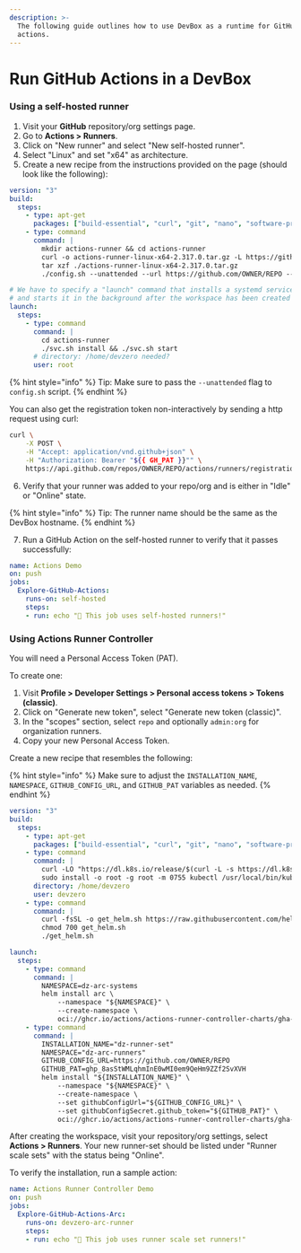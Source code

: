 ```yaml
---
description: >-
  The following guide outlines how to use DevBox as a runtime for GitHub
  actions.
---
```


# Run GitHub Actions in a DevBox

### Using a self-hosted runner

1. Visit your **GitHub** repository/org settings page.
2. Go to **Actions > Runners**.
3. Click on "New runner" and select "New self-hosted runner".
4. Select "Linux" and set "x64" as architecture.
5. Create a new recipe from the instructions provided on the page (should look like the following):

```yaml
version: "3"
build:
  steps:
    - type: apt-get
      packages: ["build-essential", "curl", "git", "nano", "software-properties-common", "ssh", "sudo", "tar", "unzip", "vim", "wget", "zip"]
    - type: command
      command: |
        mkdir actions-runner && cd actions-runner
        curl -o actions-runner-linux-x64-2.317.0.tar.gz -L https://github.com/actions/runner/releases/download/v2.317.0/actions-runner-linux-x64-2.317.0.tar.gz
        tar xzf ./actions-runner-linux-x64-2.317.0.tar.gz
        ./config.sh --unattended --url https://github.com/OWNER/REPO --token <token> --labels devzero

# We have to specify a "launch" command that installs a systemd service
# and starts it in the background after the workspace has been created
launch:
  steps:
    - type: command
      command: |
        cd actions-runner
        ./svc.sh install && ./svc.sh start
      # directory: /home/devzero needed?
      user: root
```

{% hint style="info" %}
Tip: Make sure to pass the `--unattended` flag to `config.sh` script.
{% endhint %}

You can also get the registration token non-interactively by sending a http request using curl:

```sh
curl \
    -X POST \
    -H "Accept: application/vnd.github+json" \
    -H "Authorization: Bearer "${{ GH_PAT }}"" \
    https://api.github.com/repos/OWNER/REPO/actions/runners/registration-token
```

6. Verify that your runner was added to your repo/org and is either in "Idle" or "Online" state.

{% hint style="info" %}
Tip: The runner name should be the same as the DevBox hostname.
{% endhint %}

7. Run a GitHub Action on the self-hosted runner to verify that it passes successfully:

```yaml
name: Actions Demo
on: push
jobs:
  Explore-GitHub-Actions:
    runs-on: self-hosted
    steps:
    - run: echo "🎉 This job uses self-hosted runners!"
```

### Using Actions Runner Controller

You will need a Personal Access Token (PAT).

To create one:

1. Visit **Profile > Developer Settings > Personal access tokens > Tokens (classic)**.
2. Click on "Generate new token", select "Generate new token (classic)".
3. In the "scopes" section, select `repo` and optionally `admin:org` for organization runners.
4. Copy your new Personal Access Token.

Create a new recipe that resembles the following:

{% hint style="info" %}
Make sure to adjust the `INSTALLATION_NAME`, `NAMESPACE`, `GITHUB_CONFIG_URL`, and `GITHUB_PAT` variables as needed.
{% endhint %}

```yaml
version: "3"
build:
  steps:
    - type: apt-get
      packages: ["build-essential", "curl", "git", "nano", "software-properties-common", "ssh", "sudo", "tar", "unzip", "vim", "wget", "zip"]
    - type: command
      command: |
        curl -LO "https://dl.k8s.io/release/$(curl -L -s https://dl.k8s.io/release/stable.txt)/bin/linux/amd64/kubectl"
        sudo install -o root -g root -m 0755 kubectl /usr/local/bin/kubectl && rm kubectl
      directory: /home/devzero
      user: devzero
    - type: command
      command: |
        curl -fsSL -o get_helm.sh https://raw.githubusercontent.com/helm/helm/main/scripts/get-helm-3
        chmod 700 get_helm.sh
        ./get_helm.sh

launch:
  steps:
    - type: command
      command: |
        NAMESPACE=dz-arc-systems
        helm install arc \
            --namespace "${NAMESPACE}" \
            --create-namespace \
            oci://ghcr.io/actions/actions-runner-controller-charts/gha-runner-scale-set-controller
    - type: command
      command: |
        INSTALLATION_NAME="dz-runner-set"
        NAMESPACE="dz-arc-runners"
        GITHUB_CONFIG_URL=https://github.com/OWNER/REPO
        GITHUB_PAT=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
        helm install "${INSTALLATION_NAME}" \
            --namespace "${NAMESPACE}" \
            --create-namespace \
            --set githubConfigUrl="${GITHUB_CONFIG_URL}" \
            --set githubConfigSecret.github_token="${GITHUB_PAT}" \
            oci://ghcr.io/actions/actions-runner-controller-charts/gha-runner-scale-set
```

After creating the workspace, visit your repository/org settings, select **Actions > Runners**. Your new runner-set should be listed under "Runner scale sets" with the status being "Online".

To verify the installation, run a sample action:

```yaml
name: Actions Runner Controller Demo
on: push
jobs:
  Explore-GitHub-Actions-Arc:
    runs-on: devzero-arc-runner
    steps:
    - run: echo "🎉 This job uses runner scale set runners!"
```
